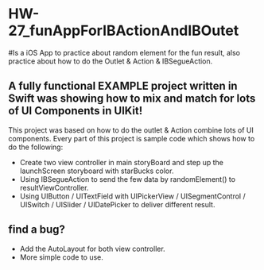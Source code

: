 # HW-27_funAppForIBActionAndIBOutet

#Is a iOS App to practice about random element for the fun result, also practice about how to do the Outlet & Action & IBSegueAction.
##  A fully functional EXAMPLE project written in Swift was showing how to mix and match for lots of UI Components in UIKit!

This project was based on how to do the outlet & Action combine lots of UI components.
Every part of this project is sample code which shows how to do the following:

* Create two view controller in main storyBoard and step up the launchScreen storyboard with starBucks color.
* Using IBSegueAction to send the few data by randomElement() to resultViewController.
* Using UIButton / UITextField with UIPickerView / UISegmentControl /  UISwitch / UISlider / UIDatePicker to deliver different result.

## find a bug?
* Add the AutoLayout for both view controller.
* More simple code to use.
